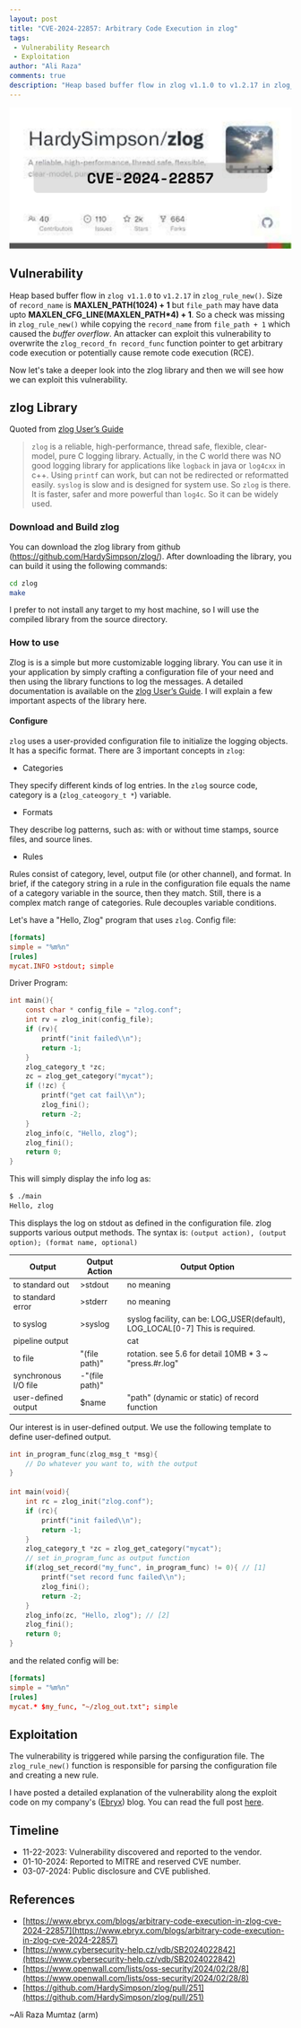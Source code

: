 ```yaml
---
layout: post
title: "CVE-2024-22857: Arbitrary Code Execution in zlog"
tags:
 - Vulnerability Research
 - Exploitation
author: "Ali Raza"
comments: true
description: "Heap based buffer flow in zlog v1.1.0 to v1.2.17 in zlog_rule_new(). Size of record_name is MAXLEN_PATH(1024) + 1 but file_path may have data upto MAXLEN_CFG_LINE(MAXLEN_PATH*4) + 1. So a check was missing in zlog_rule_new() while copying the record_name from file_path + 1 which caused the buffer overflow. An attacker can exploit this vulnerability to overwrite the zlog_record_fn record_func function pointer to get arbitrary code execution or potentially cause remote code execution (RCE)."
---
```

![CVE-2024-22857](/assets/images/posts/2024-03-9-cve-2023-22857/cve-2024-22857-backdrop.jpg)

## Vulnerability

Heap based buffer flow in `zlog v1.1.0` to `v1.2.17` in `zlog_rule_new()`. Size of `record_name` is **MAXLEN_PATH(1024) + 1** but `file_path` may have data upto **MAXLEN_CFG_LINE(MAXLEN_PATH\*4) + 1**. So a check was missing in `zlog_rule_new()` while copying the `record_name` from `file_path + 1` which caused the *buffer overflow*. An attacker can exploit this vulnerability to overwrite the `zlog_record_fn record_func` function pointer to get arbitrary code execution or potentially cause remote code execution (RCE).


Now let's take a deeper look into the zlog library and then we will see how we can exploit this vulnerability.

## zlog Library
Quoted from [zlog User’s Guide](https://hardysimpson.github.io/zlog/UsersGuide-EN.html)
> `zlog` is a reliable, high-performance, thread safe, flexible, clear-model, pure C logging library.
> Actually, in the C world there was NO good logging library for applications like `logback` in java or `log4cxx` in c++. Using `printf` can work, but can not be redirected or reformatted easily. `syslog` is slow and is designed for system use. So `zlog` is there. It is faster, safer and more powerful than `log4c`. So it can be widely used. 

### Download and Build zlog

You can download the zlog library from github (https://github.com/HardySimpson/zlog/). After downloading the library, you can build it using the following commands:

```bash
cd zlog
make
```

I prefer to not install any target to my host machine, so I will use the compiled library from the source directory.

### How to use

Zlog is is a simple but more customizable logging library. You can use it in your application by simply crafting a configuration file of your need and then using the library functions to log the messages. A detailed documentation is available on the [zlog User’s Guide](https://hardysimpson.github.io/zlog/UsersGuide-EN.html). I will explain a few important aspects of the library here.

#### Configure

`zlog` uses a user-provided configuration file to initialize the logging objects. It has a specific format. There are 3 important concepts in `zlog`:

- Categories

They specify different kinds of log entries. In the `zlog` source code, category is a (`zlog_cateogory_t *`) variable.

- Formats

They describe log patterns, such as: with or without time stamps, source files, and source lines.

- Rules

Rules consist of category, level, output file (or other channel), and format. In brief, if the category string in a rule in the configuration file equals the name of a category variable in the source, then they match. Still, there is a complex match range of categories. Rule decouples variable conditions.

Let's have a "Hello, Zlog" program that uses `zlog`.
Config file:

```conf
[formats]
simple = "%m%n"
[rules]
mycat.INFO >stdout; simple
```

Driver Program:

```c
int main(){
    const char * config_file = "zlog.conf";
    int rv = zlog_init(config_file);
    if (rv){
        printf("init failed\\n");
        return -1;
    }
    zlog_category_t *zc;
    zc = zlog_get_category("mycat");
    if (!zc) {
        printf("get cat fail\\n");
        zlog_fini();
        return -2;
    }
    zlog_info(c, "Hello, zlog");
    zlog_fini();
    return 0;
}
```

This will simply display the info log as:

```bash
$ ./main
Hello, zlog
```

This displays the log on stdout as defined in the configuration file. zlog supports various output methods. The syntax is:
`(output action), (output option); (format name, optional)`

| Output | Output Action | Output Option |
| --- | --- | --- |
| to standard out | >stdout | no meaning |
| to standard error | >stderr | no meaning |
| to syslog | >syslog | syslog facility, can be: LOG_USER(default), LOG_LOCAL[0-7]  This is required. |
| pipeline output | | cat | no meaning |
| to file | "(file path)" | rotation. see 5.6 for detail  10MB * 3 ~ "press.#r.log" |
| synchronous I/O file | -"(file path)" |  |
| user-defined output | $name | "path" (dynamic or static) of record function |

Our interest is in user-defined output. We use the following template to define user-defined output.

```c
int in_program_func(zlog_msg_t *msg){
    // Do whatever you want to, with the output
}

int main(void){
    int rc = zlog_init("zlog.conf");
    if (rc){
        printf("init failed\\n");
        return -1;
    }
    zlog_category_t *zc = zlog_get_category("mycat");
    // set in_program_func as output function
    if(zlog_set_record("my_func", in_program_func) != 0){ // [1]
        printf("set record func failed\\n");
        zlog_fini();
        return -2;
    }
    zlog_info(zc, "Hello, zlog"); // [2]
    zlog_fini();
    return 0;
}
```

and the related config will be:

```conf
[formats]
simple = "%m%n"
[rules]
mycat.* $my_func, "~/zlog_out.txt"; simple
```

## Exploitation

The vulnerability is triggered while parsing the configuration file. The `zlog_rule_new()` function is responsible for parsing the configuration file and creating a new rule.

I have posted a detailed explanation of the vulnerability along the exploit code on my company's ([Ebryx](https://www.ebryx.com)) blog. You can read the full post [here](https://www.ebryx.com/blogs/arbitrary-code-execution-in-zlog-cve-2024-22857).

## Timeline

- 11-22-2023: Vulnerability discovered and reported to the vendor.
- 01-10-2024: Reported to MITRE and reserved CVE number.
- 03-07-2024: Public disclosure and CVE published.

## References
- [https://www.ebryx.com/blogs/arbitrary-code-execution-in-zlog-cve-2024-22857](https://www.ebryx.com/blogs/arbitrary-code-execution-in-zlog-cve-2024-22857)
- [https://www.cybersecurity-help.cz/vdb/SB2024022842](https://www.cybersecurity-help.cz/vdb/SB2024022842)
- [https://www.openwall.com/lists/oss-security/2024/02/28/8](https://www.openwall.com/lists/oss-security/2024/02/28/8)
- [https://github.com/HardySimpson/zlog/pull/251](https://github.com/HardySimpson/zlog/pull/251)

~Ali Raza Mumtaz (arm)